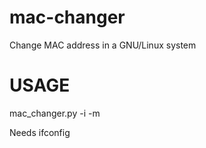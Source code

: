 # mac-changer
Change MAC address in a GNU/Linux system

# USAGE
mac_changer.py -i <interface> -m <mac>
 
Needs ifconfig
